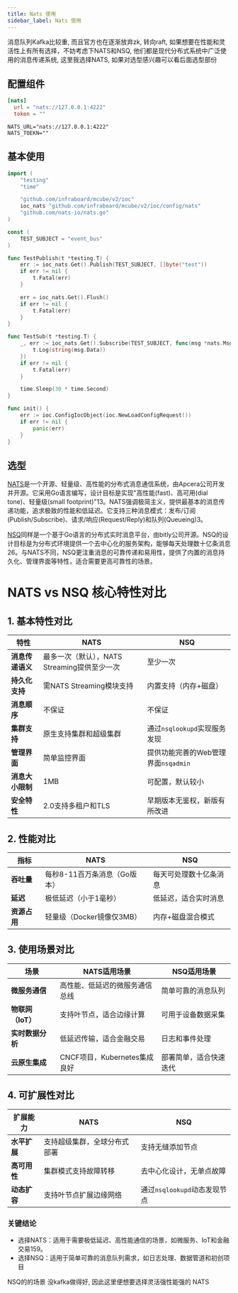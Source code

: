 ```yaml
---
title: Nats 使用
sidebar_label: Nats 使用
---
```


消息队列Kafka比较重, 而且官方也在逐渐放弃zk, 转向raft, 如果想要在性能和灵活性上有所有选择，不妨考虑下NATS和NSQ, 他们都是现代分布式系统中广泛使用的消息传递系统, 这里我选择NATS, 如果对选型感兴趣可以看后面选型部份

## 配置组件

```toml tab
[nats]
  url = "nats://127.0.0.1:4222"
  token = ""
```

```env tab
NATS_URL="nats://127.0.0.1:4222"
NATS_TOEKN=""
```

## 基本使用

```go
import (
	"testing"
	"time"

	"github.com/infraboard/mcube/v2/ioc"
	ioc_nats "github.com/infraboard/mcube/v2/ioc/config/nats"
	"github.com/nats-io/nats.go"
)

const (
	TEST_SUBJECT = "event_bus"
)

func TestPublish(t *testing.T) {
	err := ioc_nats.Get().Publish(TEST_SUBJECT, []byte("test"))
	if err != nil {
		t.Fatal(err)
	}

	err = ioc_nats.Get().Flush()
	if err != nil {
		t.Fatal(err)
	}
}

func TestSub(t *testing.T) {
	_, err := ioc_nats.Get().Subscribe(TEST_SUBJECT, func(msg *nats.Msg) {
		t.Log(string(msg.Data))
	})
	if err != nil {
		t.Fatal(err)
	}

	time.Sleep(30 * time.Second)
}

func init() {
	err := ioc.ConfigIocObject(ioc.NewLoadConfigRequest())
	if err != nil {
		panic(err)
	}
}
```

## 选型

[NATS](https://nsq.io/)是一个开源、轻量级、高性能的分布式消息通信系统，由Apcera公司开发并开源。它采用Go语言编写，设计目标是实现"高性能(fast)、高可用(dial tone)、轻量级(small footprint)"13。NATS强调极简主义，提供最基本的消息传递功能，追求极致的性能和低延迟。它支持三种消息模式：发布/订阅(Publish/Subscribe)、请求/响应(Request/Reply)和队列(Queueing)3。

[NSQ](https://nats.io/)同样是一个基于Go语言的分布式实时消息平台，由bitly公司开源。NSQ的设计目标是为分布式环境提供一个去中心化的服务架构，能够每天处理数十亿条消息26。与NATS不同，NSQ更注重消息的可靠传递和易用性，提供了内置的消息持久化、管理界面等特性，适合需要更高可靠性的场景。

# NATS vs NSQ 核心特性对比

## 1. 基本特性对比

| **特性**               | **NATS**                                | **NSQ**                                |
|------------------------|-----------------------------------------|----------------------------------------|
| **消息传递语义**       | 最多一次（默认），NATS Streaming提供至少一次 | 至少一次                              |
| **持久化支持**         | 需NATS Streaming模块支持                | 内置支持（内存+磁盘）                 |
| **消息顺序**           | 不保证                                  | 不保证                                |
| **集群支持**           | 原生支持集群和超级集群                  | 通过`nsqlookupd`实现服务发现          |
| **管理界面**           | 简单监控界面                           | 提供功能完善的Web管理界面`nsqadmin`   |
| **消息大小限制**       | 1MB                                    | 可配置，默认较小                      |
| **安全特性**           | 2.0支持多租户和TLS                     | 早期版本无鉴权，新版有所改进          |

## 2. 性能对比

| **指标**               | **NATS**                     | **NSQ**                     |
|------------------------|------------------------------|-----------------------------|
| **吞吐量**             | 每秒8-11百万条消息（Go版本） | 每天可处理数十亿条消息      |
| **延迟**               | 极低延迟（小于1毫秒）        | 低延迟，适合实时消息        |
| **资源占用**           | 轻量级（Docker镜像仅3MB）    | 内存+磁盘混合模式           |

## 3. 使用场景对比

| **场景**               | **NATS适用场景**             | **NSQ适用场景**             |
|------------------------|------------------------------|-----------------------------|
| **微服务通信**         | 高性能、低延迟的微服务通信总线 | 简单可靠的消息队列          |
| **物联网（IoT）**      | 支持叶节点，适合边缘计算      | 可用于设备数据采集          |
| **实时数据分析**       | 低延迟传输，适合金融交易      | 日志和事件处理              |
| **云原生集成**         | CNCF项目，Kubernetes集成良好  | 部署简单，适合快速迭代      |

## 4. 可扩展性对比

| **扩展能力**           | **NATS**                     | **NSQ**                     |
|------------------------|------------------------------|-----------------------------|
| **水平扩展**           | 支持超级集群，全球分布式部署  | 支持无缝添加节点            |
| **高可用性**           | 集群模式支持故障转移          | 去中心化设计，无单点故障    |
| **动态扩容**           | 支持叶节点扩展边缘网络        | 通过`nsqlookupd`动态发现节点|



### 关键结论

+ 选择NATS：适用于需要极低延迟、高性能通信的场景，如微服务、IoT和金融交易159。
+ 选择NSQ：适用于简单可靠的消息队列需求，如日志处理、数据管道和初创项目

NSQ的的场景 没kafka做得好, 因此这里便想要选择灵活强性能强的 NATS
